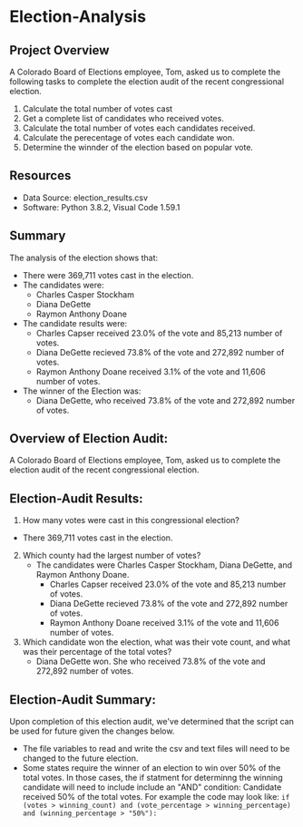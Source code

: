 # Election-Analysis

## Project Overview
A Colorado Board of Elections employee, Tom, asked us to complete the following tasks to complete the election audit of the recent congressional election.

1. Calculate the total number of votes cast
2. Get a complete list of candidates who received votes.
3. Calculate the total number of votes each candidates received.
4. Calculate the perecentage of votes each candidate won.
5. Determine the winnder of the election based on popular vote.

## Resources
- Data Source: election_results.csv
- Software: Python 3.8.2, Visual Code 1.59.1

## Summary
The analysis of the election shows that:
- There were 369,711 votes cast in the election.
- The candidates were: 
  - Charles Casper Stockham  
  - Diana DeGette
  - Raymon Anthony Doane
- The candidate results were:
  - Charles Capser received 23.0% of the vote and 85,213 number of votes.
  - Diana DeGette recieved 73.8% of the vote and 272,892 number of votes.
  - Raymon Anthony Doane received 3.1% of the vote and 11,606 number of votes.
- The winner of the Election was:
  - Diana DeGette, who received 73.8% of the vote and 272,892 number of votes.

## Overview of Election Audit: 
A Colorado Board of Elections employee, Tom, asked us to complete the election audit of the recent congressional election.

## Election-Audit Results: 

1. How many votes were cast in this congressional election?
  - There 369,711 votes cast in the election.
2. Which county had the largest number of votes?
    - The candidates were Charles Casper Stockham, Diana DeGette, and Raymon Anthony Doane.
      - Charles Capser received 23.0% of the vote and 85,213 number of votes.
      - Diana DeGette recieved 73.8% of the vote and 272,892 number of votes.
      - Raymon Anthony Doane received 3.1% of the vote and 11,606 number of votes.
3. Which candidate won the election, what was their vote count, and what was their percentage of the total votes?
   - Diana DeGette won. She who received 73.8% of the vote and 272,892 number of votes.

## Election-Audit Summary: 
Upon completion of this election audit, we've determined that the script can be used for future given the changes below.
- The file variables to read and write the csv and text files will need to be changed to the future election.
- Some states require the winner of an election to win over 50% of the total votes. In those cases, the if statment for determinng the winning candidate will need to include include an "AND" condition: Candidate received 50% of the total votes. For example the code may look like: 
  `if (votes > winning_count) and (vote_percentage > winning_percentage) and (winning_percentage > "50%"):`
